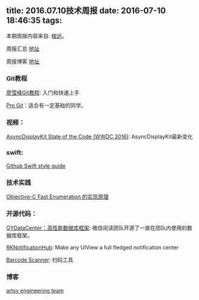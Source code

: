 title: 2016.07.10技术周报
date: 2016-07-10 18:46:35
tags:
---

本期周报内容来自: [桉远](https://github.com/AnYuan)。

周报汇总 [地址](https://github.com/BaiduHiDeviOS/iOS-Tech-Weekly)

周报博客 [地址](http://baiduhidevios.github.io/)

### Git教程

[廖雪峰Git教程](http://www.liaoxuefeng.com/wiki/0013739516305929606dd18361248578c67b8067c8c017b000): 入门和快速上手

[Pro Git](https://git-scm.com/book/en/v2)：适合有一定基础的同学。


### 视频：

[AsyncDisplayKit State of the Code (WWDC 2016)](https://www.youtube.com/watch?v=8ngXakpE2x8): AsyncDisplayKit最新变化

### swift:

[Github Swift style guide](https://github.com/github/swift-style-guide)

### 技术实践

[Objective-C Fast Enumeration 的实现原理](http://blog.leichunfeng.com/blog/2016/06/20/objective-c-fast-enumeration-implementation-principle/#jtss-tsina)


### 开源代码：

[GYDataCenter：高性能数据库框架](http://wereadteam.github.io/2016/07/06/GYDataCenter/): 微信阅读团队开源了一直在团队内使用的数据库框架。

[RKNotificationHub](https://github.com/cwRichardKim/RKNotificationHub): Make any UIView a full fledged notification center

[Barcode Scanner](https://github.com/hyperoslo/BarcodeScanner): 扫码工具


### 博客

[artsy engineering team](http://artsy.github.io/)
